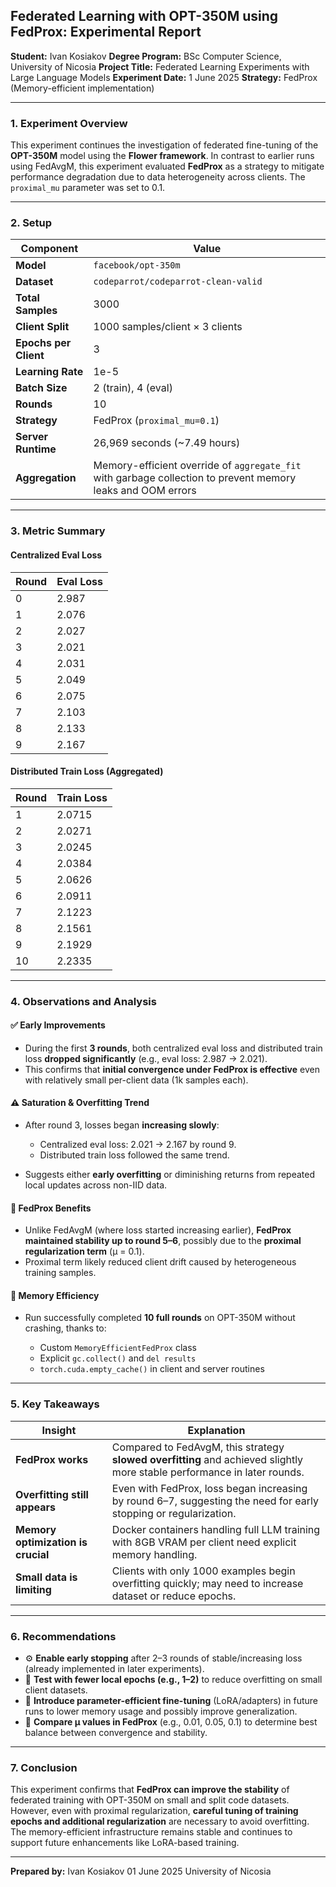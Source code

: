## **Federated Learning with OPT-350M using FedProx: Experimental Report**

**Student:** Ivan Kosiakov
**Degree Program:** BSc Computer Science, University of Nicosia
**Project Title:** Federated Learning Experiments with Large Language Models
**Experiment Date:** 1 June 2025
**Strategy:** FedProx (Memory-efficient implementation)

---

### **1. Experiment Overview**

This experiment continues the investigation of federated fine-tuning of the **OPT-350M** model using the **Flower framework**. In contrast to earlier runs using FedAvgM, this experiment evaluated **FedProx** as a strategy to mitigate performance degradation due to data heterogeneity across clients. The `proximal_mu` parameter was set to 0.1.

---

### **2. Setup**

| Component             | Value                                                                                                       |
| --------------------- | ----------------------------------------------------------------------------------------------------------- |
| **Model**             | `facebook/opt-350m`                                                                                         |
| **Dataset**           | `codeparrot/codeparrot-clean-valid`                                                                         |
| **Total Samples**     | 3000                                                                                                        |
| **Client Split**      | 1000 samples/client × 3 clients                                                                             |
| **Epochs per Client** | 3                                                                                                           |
| **Learning Rate**     | 1e-5                                                                                                        |
| **Batch Size**        | 2 (train), 4 (eval)                                                                                         |
| **Rounds**            | 10                                                                                                          |
| **Strategy**          | FedProx (`proximal_mu=0.1`)                                                                                 |
| **Server Runtime**    | 26,969 seconds (\~7.49 hours)                                                                               |
| **Aggregation**       | Memory-efficient override of `aggregate_fit` with garbage collection to prevent memory leaks and OOM errors |

---

### **3. Metric Summary**

#### **Centralized Eval Loss**

| Round | Eval Loss |
| ----- | --------- |
| 0     | 2.987     |
| 1     | 2.076     |
| 2     | 2.027     |
| 3     | 2.021     |
| 4     | 2.031     |
| 5     | 2.049     |
| 6     | 2.075     |
| 7     | 2.103     |
| 8     | 2.133     |
| 9     | 2.167     |

#### **Distributed Train Loss (Aggregated)**

| Round | Train Loss |
| ----- | ---------- |
| 1     | 2.0715     |
| 2     | 2.0271     |
| 3     | 2.0245     |
| 4     | 2.0384     |
| 5     | 2.0626     |
| 6     | 2.0911     |
| 7     | 2.1223     |
| 8     | 2.1561     |
| 9     | 2.1929     |
| 10    | 2.2335     |

---

### **4. Observations and Analysis**

#### ✅ **Early Improvements**

* During the first **3 rounds**, both centralized eval loss and distributed train loss **dropped significantly** (e.g., eval loss: 2.987 → 2.021).
* This confirms that **initial convergence under FedProx is effective** even with relatively small per-client data (1k samples each).

#### ⚠️ **Saturation & Overfitting Trend**

* After round 3, losses began **increasing slowly**:

  * Centralized eval loss: 2.021 → 2.167 by round 9.
  * Distributed train loss followed the same trend.
* Suggests either **early overfitting** or diminishing returns from repeated local updates across non-IID data.

#### 🧠 **FedProx Benefits**

* Unlike FedAvgM (where loss started increasing earlier), **FedProx maintained stability up to round 5–6**, possibly due to the **proximal regularization term** (μ = 0.1).
* Proximal term likely reduced client drift caused by heterogeneous training samples.

#### 🧹 **Memory Efficiency**

* Run successfully completed **10 full rounds** on OPT-350M without crashing, thanks to:

  * Custom `MemoryEfficientFedProx` class
  * Explicit `gc.collect()` and `del results`
  * `torch.cuda.empty_cache()` in client and server routines

---

### **5. Key Takeaways**

| Insight                            | Explanation                                                                                                              |
| ---------------------------------- | ------------------------------------------------------------------------------------------------------------------------ |
| **FedProx works**                  | Compared to FedAvgM, this strategy **slowed overfitting** and achieved slightly more stable performance in later rounds. |
| **Overfitting still appears**      | Even with FedProx, loss began increasing by round 6–7, suggesting the need for early stopping or regularization.         |
| **Memory optimization is crucial** | Docker containers handling full LLM training with 8GB VRAM per client need explicit memory handling.                     |
| **Small data is limiting**         | Clients with only 1000 examples begin overfitting quickly; may need to increase dataset or reduce epochs.                |

---

### **6. Recommendations**

* ⚙️ **Enable early stopping** after 2–3 rounds of stable/increasing loss (already implemented in later experiments).
* 🔁 **Test with fewer local epochs (e.g., 1–2)** to reduce overfitting on small client datasets.
* 🧩 **Introduce parameter-efficient fine-tuning** (LoRA/adapters) in future runs to lower memory usage and possibly improve generalization.
* 🧪 **Compare μ values in FedProx** (e.g., 0.01, 0.05, 0.1) to determine best balance between convergence and stability.

---

### **7. Conclusion**

This experiment confirms that **FedProx can improve the stability** of federated training with OPT-350M on small and split code datasets. However, even with proximal regularization, **careful tuning of training epochs and additional regularization** are necessary to avoid overfitting. The memory-efficient infrastructure remains stable and continues to support future enhancements like LoRA-based training.

---

**Prepared by:**
Ivan Kosiakov
01 June 2025
University of Nicosia
